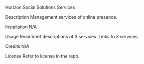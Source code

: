 Horizon Social Solutions Services


Description
Management services of online presence.

Installation
N/A

Usage
Read brief descriptions of 3 services.
Links to 3 services.

Credits
N/A

License
Refer to license in the repo.




